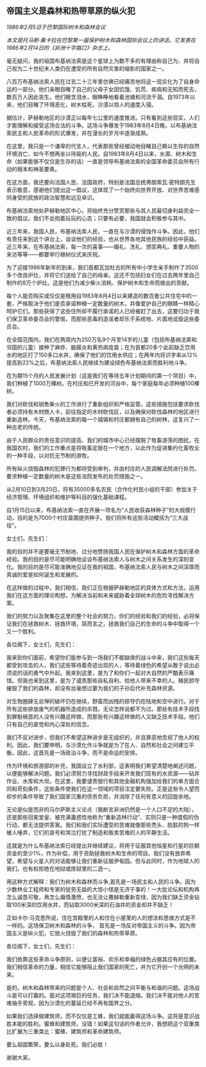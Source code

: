 ## 帝国主义是森林和热带草原的纵火犯

*1986年2月5日于巴黎国际树木和森林会议*

*本文是托马斯·桑卡拉在巴黎第一届保护树木和森林国际会议上的讲话。它发表在1986年2月14日的《非洲十字路口》杂志上。*

毫无疑问，我的祖国布基纳法索是这个星球上为数不多的有理由称自己为、并将自己视为二十世纪末人类仍在遭受的所有自然灾害的缩影的国家之一。

八百万布基纳法索人民在过去二十三年里仿佛已经痛苦地将这一现实化为了自身命运的一部分。他们亲眼目睹了自己的父母子女因饥饿、饥荒、疾病和无知而死去，数百万人因此丧生。他们眼含泪水，眼睁睁地看着池塘和河流干涸。自1973年以来，他们目睹了环境恶化，树木枯死，沙漠以惊人的速度入侵。

据估计，萨赫勒地区的沙漠正以每年七公里的速度推进。只有看到这些现实，人们才能理解和接受这场合法的斗争。这场斗争爆发于1983年8月4日晚，以布基纳法索民主和人民革命的形式爆发，并在漫长的岁月中逐渐成熟。

在这里，我只是一个谦卑的代言人，代表那些曾经被动地目睹自己赖以生存的自然环境消亡、如今不想再坐以待毙的人民。自1983年8月4日以来，水源、树木和生命（如果能够不仅仅是生存的话）一直是领导布基纳法索的全国革命委员会所有行动的根本和神圣要素。

在这方面，我还要向法国人民、法国政府，特别是法国总统弗朗索瓦·密特朗先生表示敬意，感谢他们提出这一倡议，这体现了一个始终向世界开放、对世界苦难感同身受的民族的政治智慧和远见卓识。

布基纳法索地处萨赫勒地区中心，将始终充分赞赏那些与其人民最切身利益完全一致的倡议。我们不会抱着玩玩的心态；只要有必要，我国就会积极参与其中。

近三年来，我国人民，布基纳法索人民，一直在与沙漠的侵蚀作斗争。因此，他们有责任来到这个讲台上，谈谈他们的经验，也从世界各地其他民族的经验中获益。近三年来，在布基纳法索，每一次的喜事——婚礼、洗礼、颁奖典礼、重要人物的来访等等——都要举行植树仪式来庆祝。

为了迎接1986年新年的到来，我们首都瓦加杜古的所有中小学生亲手制作了3500多个改良炉灶，并将它们送给了自己的母亲。这还不包括妇女们在过去两年里自己制作的8万个炉灶。这是他们为减少柴火消耗、保护树木和生命而做出的贡献。

每个人能否购买或仅仅是租用自1983年8月4日以来建造的数百套公共住宅中的一套，严格取决于他们是否承诺种植一定数量的树木，并像爱护自己的眼睛一样精心呵护它们。那些获得了这些住所却不履行承诺的人已经被赶了出去，这要归功于我们保卫革命委员会的警惕，而那些恶毒的造谣者却乐于系统地、片面地诋毁这些委员会。

在全国范围内，我们在两周内为250万名9个月至14岁的儿童（包括布基纳法索和邻国的儿童）接种了麻疹、脑膜炎和黄热病疫苗；在为首都20多个此前缺乏饮用水的地区打了150多口水井，确保了他们的饮用水供应；在两年内将识字率从12%提高到22%之后，布基纳法索人民继续为建设绿色布基纳法索而胜利地斗争。

在为期15个月的人民发展计划（这是我们在等待五年计划期间的第一个项目）中，我们种植了1000万棵树。在村庄和已开发的河谷中，每个家庭每年必须种植100棵树。

我们对砍伐和销售柴火的工作进行了重新组织和严格监管。这些措施包括要求砍伐者必须持有木材商人卡，前往指定的木材砍伐区，以及确保对砍伐森林的地区进行重新造林。今天，布基纳法索的每一个城镇和村庄都拥有自己的树林，这复兴了一种古老的传统。

由于人民群众的责任意识的提高，我们的城市中心已经摆脱了牲畜游荡的困扰。在我国农村，我们的工作重点是将牲畜定居在一个地方，以此作为促进集约化畜牧业的一种手段，以对抗无节制的游牧。

所有纵火烧毁森林的犯罪行为都将受到审判，并由村庄的人民调解法院进行处罚。要求种植一定数量的树木是这些法院发布的处罚措施之一。

从2月10日到3月20日，将有35000多名农民（合作化村民小组的干部）参加关于经济管理、环境组织和维护等科目的强化基础课程。

自1月15日以来，布基纳法索一直在开展一项名为“人民收获森林种子”的大规模行动，目的是为7000个村庄苗圃提供种子。我们将所有这些活动概括为“三大战役”。

女士们，先生们：

我的目的并不是要毫无节制地、过分地赞扬我国人民在保护树木和森林方面的革命经验。我的目的是尽可能明确地谈谈布基纳法索人与树木之间关系发生的深刻变化。我的目的是尽可能准确地见证在我的祖国，布基纳法索人民与树木之间深厚而真诚的爱是如何诞生和发展的。

在这样做的过程中，我们相信，我们正在根据萨赫勒地区的具体方式和方法，运用我们在这方面的理论构想，为解决当前和未来威胁着全球树木的危险寻找解决方案。

我们的努力以及聚集在这里的整个社会的努力，你们的经验和我们的经验，必将保证我们在拯救树木、拯救环境，简而言之，拯救我们自己的生命的斗争中取得一个又一个胜利。

各位阁下，女士们，先生们：

我来到你们面前，希望你们能参与到一场我们不能缺席的战斗中来，我们这些每天都受到攻击的人，我们这些等待着奇迹出现的人，等待着绿色的希望从敢于说出必须说的话的勇气中升起。我来到这里，是为了和你们一起对大自然的严酷表示痛惜。但我也来到这里，是为了谴责那些自私自利、给他人带来不幸的人。殖民掠夺摧毁了我们的森林，却没有丝毫想过要为我们的子孙后代补充森林资源。

对生物圈肆无忌惮的破坏仍在继续，野蛮而凶残的掠夺仍在陆地和空中进行。对于所有这些排放废气的机器所造成的杀戮，无论怎样说都不为过。那些有技术手段找到罪魁祸首的人没有兴趣这样做，而那些有兴趣这样做的人又缺乏技术手段。他们只有自己的直觉和内心深处的信念。

我们不反对进步，但我们不希望这种进步是无组织的，并且罪恶地忽视了他人的权利。因此，我们要申明，与沙漠化作斗争就是为了在人、自然和社会之间建立平衡。因此，这首先是一场政治斗争，而不是命运的安排。

作为环境和旅游部的补充，我国设立了水利部，这表明我们希望清楚地阐述问题，以便能够解决问题。我们必须努力寻找财政手段来开发我们现有的水资源——钻井作业、水库和大坝。在这里，我要谴责银行和其他金融机构强加给我们的单方面合同和苛刻条件，这些条件使我们在这一领域的项目注定要失败。正是这些令人望而却步的条件导致了我们国家沉重的债务负担，并消除了任何有意义的回旋余地。

无论是似是而非的马尔萨斯主义论点（我断言非洲仍然是一个人口不足的大陆），还是那些冠冕堂皇、被充满蛊惑性地称为“重新造林行动”、实则只是一种度假的伪行动，都无法提供答案。我们和我们实际遭受的苦难就像那些秃头、肮脏的狗一样被人唾弃，它们的哀号和哭泣打扰了制造和贩卖苦难的人的平静生活。

这就是为什么布基纳法索已经提出并继续建议，将用于征服其他恒星和行星的巨额资金的至少1%，作为补偿，用于资助拯救树木和生命的项目。我们没有放弃希望，希望与火星人的对话能够让我们重新征服伊甸园。但与此同时，作为地球人的我们，也有权拒绝在地狱或炼狱里的二选一。

用这种方式解释：我们为树木和森林而斗争,首先是一场民主和人民的斗争。因为少数林业工程师和专家的徒劳无益的大惊小怪是无济于事的！一大批论坛和机构再怎么诚恳可敬，再怎么煽情激愤，也无法让撒赫勒重新变绿，因为我们缺乏资金钻取100米深的饮用水井，而钻取3000米深的石油井的资金却并不缺乏！

正如卡尔·马克思所说，住在宫殿里的人和住在小屋里的人的想法和思维方式是不一样的。这场保卫树木和森林的斗争， 首先是一场反对帝国主义的斗争。因为帝国主义是纵火犯，它放火烧毁了我们的森林和热带草原。

各位阁下，女士们，先生们：

我们依靠这些革命斗争原则，以便让富裕、欢乐和幸福的绿色占据其应有的位置。我们相信革命的力量，相信它能够阻止我们国家的死亡，并为它开创一个光明的未来。

是的，树木和森林带来的问题是个人、社会和自然之间平衡与和谐的问题。这场战斗是可以打赢的。面对这项艰巨的任务，我们决不能退缩。我们决不能对他人的苦难袖手旁观，因为沙漠化的蔓延已经不再有国界之分。

如果我们选择做建筑师，而不仅仅是工蜂，我们就能赢得这场斗争。这将是意识战胜本能的胜利。蜜蜂和建筑师，没错！如果这句话的作者允许，我想把这个双重类比扩展为三重类比：蜜蜂、建筑师和革命建筑师。

要么祖国繁荣，要么以身赴死。我们必胜！

谢谢大家。